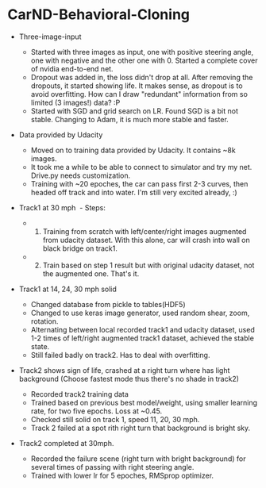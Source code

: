 # CarND-Behavioral-Cloning
* Three-image-input
  - Started with three images as input, one with positive steering angle, one with negative and the other one with 0. Started a complete cover of nvidia end-to-end net. 
  - Dropout was added in, the loss didn't drop at all. After removing the dropouts, it started showing life. It makes sense, as dropout is to avoid overfitting. How can I draw "redundant" information from so limited (3 images!) data? :P
  - Started with SGD and grid search on LR. Found SGD is a bit not stable. Changing to Adam, it is much more stable and faster. 
  
* Data provided by Udacity
  - Moved on to training data provided by Udacity. It contains ~8k images.
  - It took me a while to be able to connect to simulator and try my net. Drive.py needs customization. 
  - Training with ~20 epoches, the car can pass first 2-3 curves, then headed off track and into water. I'm still very excited already, :)

* Track1 at 30 mph
  - Steps: 
  - 1. Training from scratch with left/center/right images augmented from udacity dataset. With this alone, car will crash into wall on black bridge on track1.  
  - 2. Train based on step 1 result but with original udacity dataset, not the augmented one. That's it.

* Track1 at 14, 24, 30 mph solid
  - Changed database from pickle to tables(HDF5)
  - Changed to use keras image generator, used random shear, zoom, rotation.
  - Alternating between local recorded track1 and udacity dataset, used 1-2 times of left/right augmented track1 dataset, achieved the stable state.
  - Still failed badly on track2. Has to deal with overfitting. 

* Track2 shows sign of life, crashed at a right turn where has light background (Choose fastest mode thus there's no shade in track2)
  - Recorded track2 training data
  - Trained based on previous best model/weight, using smaller learning rate, for two five epochs. Loss at ~0.45.
  - Checked still solid on track 1, speed 11, 20, 30 mph.
  - Track 2 failed at a spot rith right turn that background is bright sky.

* Track2 completed at 30mph. 
  - Recorded the failure scene (right turn with bright background) for several times of passing with right steering angle.
  - Trained with lower lr for 5 epoches, RMSprop optimizer.
